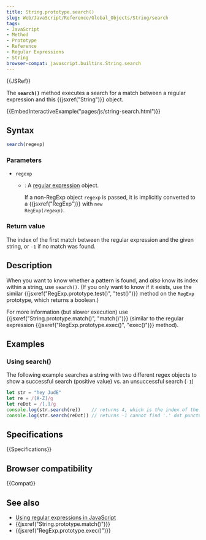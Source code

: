 ```yaml
---
title: String.prototype.search()
slug: Web/JavaScript/Reference/Global_Objects/String/search
tags:
- JavaScript
- Method
- Prototype
- Reference
- Regular Expressions
- String
browser-compat: javascript.builtins.String.search
---
```

{{JSRef}}

The **`search()`** method executes a search for a match between a regular
expression and this {{jsxref("String")}} object.

{{EmbedInteractiveExample("pages/js/string-search.html")}}

## Syntax

```js
search(regexp)
```

### Parameters

- `regexp`

  - : A
    [regular expression](/en-US/docs/Web/JavaScript/Guide/Regular_Expressions)
    object.

    If a non-RegExp object `regexp` is passed, it is implicitly converted to a
    {{jsxref("RegExp")}} with <code>new
    RegExp(<var>regexp</var>)</code>.

### Return value

The index of the first match between the regular expression and the given
string, or `-1` if no match was found.

## Description

When you want to know whether a pattern is found, and _also_ know its index
within a string, use `search()`. (If you only want to know if it exists, use the
similar {{jsxref("RegExp.prototype.test()", "test()")}} method
on the `RegExp` prototype, which returns a boolean.)

For more information (but slower execution) use
{{jsxref("String.prototype.match()",
  "match()")}} (similar to
the regular expression
{{jsxref("RegExp.prototype.exec()",
  "exec()")}} method).

## Examples

### Using search()

The following example searches a string with two different regex objects to show
a successful search (positive value) vs. an unsuccessful search (`-1`)

```js
let str = "hey JudE"
let re = /[A-Z]/g
let reDot = /[.]/g
console.log(str.search(re))    // returns 4, which is the index of the first capital letter "J"
console.log(str.search(reDot)) // returns -1 cannot find '.' dot punctuation
```

## Specifications

{{Specifications}}

## Browser compatibility

{{Compat}}

## See also

- [Using regular expressions in JavaScript](/en-US/docs/Web/JavaScript/Guide/Regular_Expressions)
- {{jsxref("String.prototype.match()")}}
- {{jsxref("RegExp.prototype.exec()")}}
